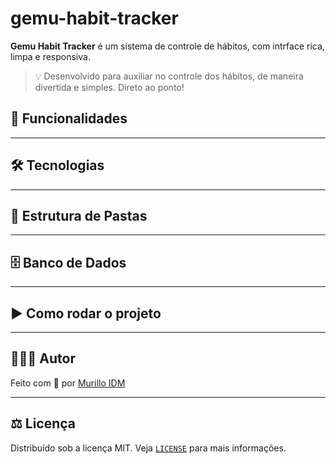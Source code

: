 # gemu-habit-tracker

**Gemu Habit Tracker** é um sistema de controle de hábitos, com intrface rica, limpa e responsiva.

> 💡 Desenvolvido para auxiliar no controle dos hábitos, de maneira divertida e simples. Direto ao ponto!

## 🚀 Funcionalidades

---

## 🛠️ Tecnologias

---

## 📁 Estrutura de Pastas

---

## 🗄️ Banco de Dados

---

## ▶️ Como rodar o projeto

---

## 🧑🏻‍💻 Autor

Feito com 💙 por [Murillo IDM](https://github.com/MurilloIDM)

---

## ⚖️ Licença

Distribuído sob a licença MIT. Veja [`LICENSE`](LICENSE) para mais informações.
